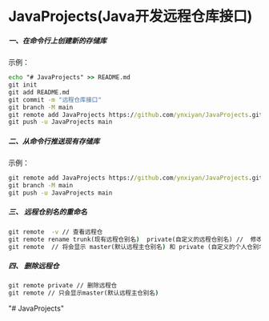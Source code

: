 # JavaProjects(Java开发远程仓库接口)
##### 一、在命令行上创建新的存储库

示例：

```cmd
echo "# JavaProjects" >> README.md
git init
git add README.md
git commit -m "远程仓库接口"
git branch -M main
git remote add JavaProjects https://github.com/ynxiyan/JavaProjects.git
git push -u JavaProjects main
```

##### 二、从命令行推送现有存储库

示例：

```cmd
git remote add JavaProjects https://github.com/ynxiyan/JavaProjects.git
git branch -M main
git push -u JavaProjects main
```

##### 三、 远程仓别名的重命名

```cmd
git remote  -v // 查看远程仓
git remote rename trunk(现有远程仓别名)  private(自定义的远程仓别名) //  修改远程仓别名
git remote  // 将会显示 master(默认远程主仓别名) 和 private (自定义的个人仓别名)
```

##### 四、 删除远程仓

```cmd
git remote private // 删除远程仓
git remote // 只会显示master(默认远程主仓别名)
```
"# JavaProjects"
